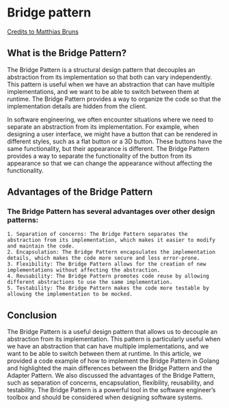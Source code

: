# Bridge pattern

[Credits to Matthias Bruns](https://medium.com/@MTrax/golang-bridge-pattern-d10841e34f6f)

## What is the Bridge Pattern?

The Bridge Pattern is a structural design pattern that decouples an abstraction from its implementation so that both can vary independently. This pattern is useful when we have an abstraction that can have multiple implementations, and we want to be able to switch between them at runtime. The Bridge Pattern provides a way to organize the code so that the implementation details are hidden from the client.

In software engineering, we often encounter situations where we need to separate an abstraction from its implementation. For example, when designing a user interface, we might have a button that can be rendered in different styles, such as a flat button or a 3D button. These buttons have the same functionality, but their appearance is different. The Bridge Pattern provides a way to separate the functionality of the button from its appearance so that we can change the appearance without affecting the functionality.

## Advantages of the Bridge Pattern

### The Bridge Pattern has several advantages over other design patterns:

    1. Separation of concerns: The Bridge Pattern separates the abstraction from its implementation, which makes it easier to modify and maintain the code.
    2. Encapsulation: The Bridge Pattern encapsulates the implementation details, which makes the code more secure and less error-prone.
    3. Flexibility: The Bridge Pattern allows for the creation of new implementations without affecting the abstraction.
    4. Reusability: The Bridge Pattern promotes code reuse by allowing different abstractions to use the same implementation.
    5. Testability: The Bridge Pattern makes the code more testable by allowing the implementation to be mocked.

## Conclusion

The Bridge Pattern is a useful design pattern that allows us to decouple an abstraction from its implementation. This pattern is particularly useful when we have an abstraction that can have multiple implementations, and we want to be able to switch between them at runtime. In this article, we provided a code example of how to implement the Bridge Pattern in Golang and highlighted the main differences between the Bridge Pattern and the Adapter Pattern. We also discussed the advantages of the Bridge Pattern, such as separation of concerns, encapsulation, flexibility, reusability, and testability. The Bridge Pattern is a powerful tool in the software engineer’s toolbox and should be considered when designing software systems.
